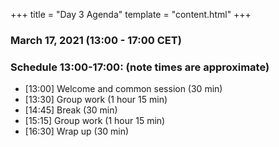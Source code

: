 +++
title = "Day 3 Agenda"
template = "content.html"
+++


### March 17, 2021 (13:00 - 17:00 CET)


### Schedule 13:00-17:00: (note times are approximate)

- [13:00] Welcome and common session (30 min)
- [13:30] Group work (1 hour 15 min)
- [14:45] Break (30 min)
- [15:15] Group work (1 hour 15 min)
- [16:30] Wrap up (30 min)
 


